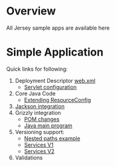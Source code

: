 # Overview
All Jersey sample apps are available here

# Simple Application
Quick links for following:

1. Deployment Descriptor [web.xml](jersey-simple/src/main/webapp/WEB-INF/web.xml)
    * [Servlet configuration](jersey-simple/src/main/webapp/WEB-INF/web.xml#L9-L25)
2. Core Java Code
    * [Extending ResourceConfig](jersey-simple/src/main/java/com/venkat/rest/simple/app/JerseySimpleRestServicesApplication.java)
2. [Jackson integration](jersey-simple/pom.xml#L32-L35)
3. Grizzly integration
    * [POM changes](jersey-simple/pom.xml#L28-L31)
    * [Java main program](jersey-simple/src/main/java/com/venkat/rest/simple/app/JerseySimpleMain.java)
5. Versioning support:
    * [Nested paths example](jersey-simple/src/main/java/com/venkat/rest/simple/services/ServicesV2.java#L12-L15)
    * [Services V1](jersey-simple/src/main/java/com/venkat/rest/simple/services/ServicesV1.java)
    * [Services V2](jersey-simple/src/main/java/com/venkat/rest/simple/services/ServicesV2.java)
6. Validations
